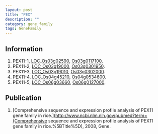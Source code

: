 ```yaml
---
layout: post
title: "PEX"
description: ""
category: gene family
tags: GeneFamily
---
```


## Information
1. PEX11-1, [LOC_Os03g02590](http://rice.plantbiology.msu.edu/cgi-bin/ORF_infopage.cgi?orf=LOC_Os03g02590), [Os03g0117100](http://rapdb.dna.affrc.go.jp/viewer/gbrowse_details/irgsp1?name=Os03g0117100).
2. PEX11-2, [LOC_Os03g19000](http://rice.plantbiology.msu.edu/cgi-bin/ORF_infopage.cgi?orf=LOC_Os03g19000), [Os03g0301950](http://rapdb.dna.affrc.go.jp/viewer/gbrowse_details/irgsp1?name=Os03g0301950).
3. PEX11-3, [LOC_Os03g19010](http://rice.plantbiology.msu.edu/cgi-bin/ORF_infopage.cgi?orf=LOC_Os03g19010), [Os03g0302000](http://rapdb.dna.affrc.go.jp/viewer/gbrowse_details/irgsp1?name=Os03g0302000).
4. PEX11-4, [LOC_Os04g45210](http://rice.plantbiology.msu.edu/cgi-bin/ORF_infopage.cgi?orf=LOC_Os04g45210), [Os04g0534600](http://rapdb.dna.affrc.go.jp/viewer/gbrowse_details/irgsp1?name=Os04g0534600).
5. PEX11-5, [LOC_Os06g03660](http://rice.plantbiology.msu.edu/cgi-bin/ORF_infopage.cgi?orf=LOC_Os06g03660), [Os06g0127000](http://rapdb.dna.affrc.go.jp/viewer/gbrowse_details/irgsp1?name=Os06g0127000).

## Publication
1. [Comprehensive sequence and expression profile analysis of PEX11 gene family in rice.](http://www.ncbi.nlm.nih.gov/pubmed?term=(Comprehensive sequence and expression profile analysis of PEX11 gene family in rice.%5BTitle%5D), 2008, Gene.


